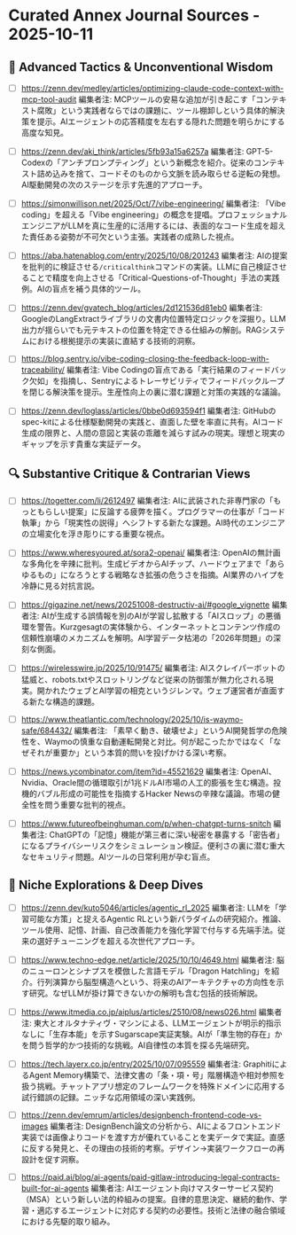# Curated Annex Journal Sources - 2025-10-11

## 🎯 Advanced Tactics & Unconventional Wisdom

- [ ] https://zenn.dev/medley/articles/optimizing-claude-code-context-with-mcp-tool-audit
  編集者注: MCPツールの安易な追加が引き起こす「コンテキスト腐敗」という実践者ならではの課題に、ツール棚卸しという具体的解決策を提示。AIエージェントの応答精度を左右する隠れた問題を明らかにする高度な知見。

- [ ] https://zenn.dev/aki_think/articles/5fb93a15a6257a
  編集者注: GPT-5-Codexの「アンチプロンプティング」という新概念を紹介。従来のコンテキスト詰め込みを捨て、コードそのものから文脈を読み取らせる逆転の発想。AI駆動開発の次のステージを示す先進的アプローチ。

- [ ] https://simonwillison.net/2025/Oct/7/vibe-engineering/
  編集者注: 「Vibe coding」を超える「Vibe engineering」の概念を提唱。プロフェッショナルエンジニアがLLMを真に生産的に活用するには、表面的なコード生成を超えた責任ある姿勢が不可欠という主張。実践者の成熟した視点。

- [ ] https://aba.hatenablog.com/entry/2025/10/08/201243
  編集者注: AIの提案を批判的に検証させる`/criticalthink`コマンドの実装。LLMに自己検証させることで精度を向上させる「Critical-Questions-of-Thought」手法の実践例。AIの盲点を補う具体的ツール。

- [ ] https://zenn.dev/gvatech_blog/articles/2d121536d81eb0
  編集者注: GoogleのLangExtractライブラリの文書内位置特定ロジックを深掘り。LLM出力が揺らいでも元テキストの位置を特定できる仕組みの解剖。RAGシステムにおける根拠提示の実装に直結する技術的洞察。

- [ ] https://blog.sentry.io/vibe-coding-closing-the-feedback-loop-with-traceability/
  編集者注: Vibe Codingの盲点である「実行結果のフィードバック欠如」を指摘し、Sentryによるトレーサビリティでフィードバックループを閉じる解決策を提示。生産性向上の裏に潜む課題と対策の実践的な議論。

- [ ] https://zenn.dev/loglass/articles/0bbe0d693594f1
  編集者注: GitHubのspec-kitによる仕様駆動開発の実践と、直面した壁を率直に共有。AIコード生成の限界と、人間の意図と実装の乖離を減らす試みの現実。理想と現実のギャップを示す貴重な実証データ。

## 🔍 Substantive Critique & Contrarian Views

- [ ] https://togetter.com/li/2612497
  編集者注: AIに武装された非専門家の「もっともらしい提案」に反論する疲弊を描く。プログラマーの仕事が「コード執筆」から「現実性の説得」へシフトする新たな課題。AI時代のエンジニアの立場変化を浮き彫りにする重要な視点。

- [ ] https://www.wheresyoured.at/sora2-openai/
  編集者注: OpenAIの無計画な多角化を辛辣に批判。生成ビデオからAIチップ、ハードウェアまで「あらゆるもの」になろうとする戦略なき拡張の危うさを指摘。AI業界のハイプを冷静に見る対抗言説。

- [ ] https://gigazine.net/news/20251008-destructiv-ai/#google_vignette
  編集者注: AIが生成する誤情報を別のAIが学習し拡散する「AIスロップ」の悪循環を警告。Kurzgesagtの実体験から、インターネットとコンテンツ作成の信頼性崩壊のメカニズムを解明。AI学習データ枯渇の「2026年問題」の深刻な側面。

- [ ] https://wirelesswire.jp/2025/10/91475/
  編集者注: AIスクレイパーボットの猛威と、robots.txtやスロットリングなど従来の防御策が無力化される現実。開かれたウェブとAI学習の相克というジレンマ。ウェブ運営者が直面する新たな構造的課題。

- [ ] https://www.theatlantic.com/technology/2025/10/is-waymo-safe/684432/
  編集者注: 「素早く動き、破壊せよ」というAI開発哲学の危険性を、Waymoの慎重な自動運転開発と対比。何が起こったかではなく「なぜそれが重要か」という本質的問いを投げかける深い考察。

- [ ] https://news.ycombinator.com/item?id=45521629
  編集者注: OpenAI、Nvidia、Oracle間の循環取引が1兆ドルAI市場の人工的膨張を生む構造。投機的バブル形成の可能性を指摘するHacker Newsの辛辣な議論。市場の健全性を問う重要な批判的視点。

- [ ] https://www.futureofbeinghuman.com/p/when-chatgpt-turns-snitch
  編集者注: ChatGPTの「記憶」機能が第三者に深い秘密を暴露する「密告者」になるプライバシーリスクをシミュレーション検証。便利さの裏に潜む重大なセキュリティ問題。AIツールの日常利用が孕む盲点。

## 🧬 Niche Explorations & Deep Dives

- [ ] https://zenn.dev/kuto5046/articles/agentic_rl_2025
  編集者注: LLMを「学習可能な方策」と捉えるAgentic RLという新パラダイムの研究紹介。推論、ツール使用、記憶、計画、自己改善能力を強化学習で付与する先端手法。従来の選好チューニングを超える次世代アプローチ。

- [ ] https://www.techno-edge.net/article/2025/10/10/4649.html
  編集者注: 脳のニューロンとシナプスを模倣した言語モデル「Dragon Hatchling」を紹介。行列演算から脳型構造へという、将来のAIアーキテクチャの方向性を示す研究。なぜLLMが掛け算できないかの解明も含む包括的技術解説。

- [ ] https://www.itmedia.co.jp/aiplus/articles/2510/08/news026.html
  編集者注: 東大とオルタナティヴ・マシンによる、LLMエージェントが明示的指示なしに「生存本能」を示すSugarscape実証実験。AIが「準生物的存在」かを問う哲学的かつ技術的な挑戦。AI自律性の本質を探る先端研究。

- [ ] https://tech.layerx.co.jp/entry/2025/10/07/095559
  編集者注: GraphitiによるAgent Memory構築で、法律文書の「条・項・号」階層構造や相対参照を扱う挑戦。チャットアプリ想定のフレームワークを特殊ドメインに応用する試行錯誤の記録。ニッチな応用領域の深い実践例。

- [ ] https://zenn.dev/emrum/articles/designbench-frontend-code-vs-images
  編集者注: DesignBench論文の分析から、AIによるフロントエンド実装では画像よりコードを渡す方が優れていることを実データで実証。直感に反する発見と、その理由の技術的考察。デザイン→実装ワークフローの再設計を促す洞察。

- [ ] https://paid.ai/blog/ai-agents/paid-gitlaw-introducing-legal-contracts-built-for-ai-agents
  編集者注: AIエージェント向けマスターサービス契約（MSA）という新しい法的枠組みの提案。自律的意思決定、継続的動作、学習・適応するエージェントに対応する契約の必要性。技術と法律の融合領域における先駆的取り組み。

